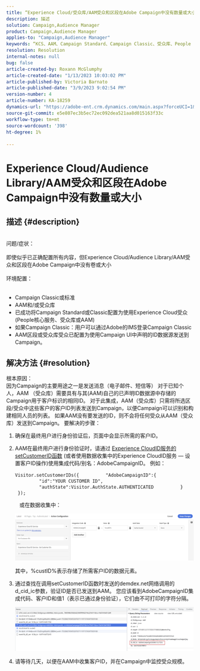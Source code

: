 ```yaml
---
title: “Experience Cloud/受众库/AAM受众和区段在Adobe Campaign中没有数量或大小”
description: 描述
solution: Campaign,Audience Manager
product: Campaign,Audience Manager
applies-to: "Campaign,Audience Manager"
keywords: “KCS、AAM、Campaign Standard、Campaign Classic、受众库、People Core Service、Experience Cloud受众”
resolution: Resolution
internal-notes: null
bug: false
article-created-by: Roxann McGlumphy
article-created-date: "1/13/2023 10:03:02 PM"
article-published-by: Victoria Barnato
article-published-date: "3/9/2023 9:02:54 PM"
version-number: 4
article-number: KA-18259
dynamics-url: "https://adobe-ent.crm.dynamics.com/main.aspx?forceUCI=1&pagetype=entityrecord&etn=knowledgearticle&id=39f51709-8e93-ed11-aad1-6045bd006a22"
source-git-commit: e5e807ec3b5ec72ec092dea521aa8d015163f33c
workflow-type: tm+mt
source-wordcount: '398'
ht-degree: 1%

---
```


# Experience Cloud/Audience Library/AAM受众和区段在Adobe Campaign中没有数量或大小

## 描述 {#description}

<br>问题/症状：<br><br>
即使似乎已正确配置所有内容，但Experience Cloud/Audience Library/AAM受众和区段在Adobe Campaign中没有卷或大小
<br><br>环境配置：<br><br>
- Campaign Classic或标准
- AAM和/或受众库
- 已成功将Campaign Standard或Classic配置为使用Experience Cloud受众(People核心服务、受众库或AAM)
- 如果Campaign Classic：用户可以通过Adobe的IMS登录Campaign Classic
- AAM区段或受众库受众已配置为使用Campaign UI中声明的ID数据源发送到Campaign。



## 解决方法 {#resolution}

根本原因：<br>
因为Campaign的主要用途之一是发送消息（电子邮件、短信等） 对于已知个人，AAM （受众库）需要具有与其(AAM)自己的已声明ID数据源中存储的Campaign用于客户标识的相同ID。 对于此集成，AAM（受众库）只需将所选区段/受众中这些客户的客户ID列表发送到Campaign，以便Campaign可以识别和构建相同人员的列表。 如果AAM没有要发送的ID，则不会将任何受众从AAM（受众库）发送到Campaign。
要解决的步骤：
1. 确保在最终用户进行身份验证后，页面中会显示所需的客户ID。
2. AAM在最终用户进行身份验证时，请通过 [Experience CloudID服务的setCustomerID函数](https://experienceleague.adobe.com/docs/id-service/using/id-service-api/methods/setcustomerids.html?lang=en) (或者使用数据收集中的Experience CloudID服务 — 设置客户ID操作)使用集成代码/别名：AdobeCampaignID。 例如：






   ```
   Visitor.setCustomerIDs({          "AdobeCampaignID":{              "id":"YOUR CUSTOMER ID",              "authState":Visitor.AuthState.AUTHENTICATED          }      });
   ```







      或在数据收集中：



   ![](assets/4e9305cf-76a5-ec11-983f-0022480b028f.png)

   其中，%custID%表示存储了所需客户ID的数据元素。


3. 通过查找在调用setCustomerID函数时发送的demdex.net网络调用的d_cid_ic参数，验证ID是否已发送到AAM。 您应该看到AdobeCampaignID集成代码、客户ID和值1（表示已通过身份验证），它们由不可打印的字符分隔。 

   ![](assets/4f9305cf-76a5-ec11-983f-0022480b028f.png)
4. 请等待几天，以便在AAM中收集客户ID，并在Campaign中监控受众规模。



